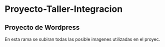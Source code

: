 # Proyecto-Taller-Integracion

## Proyecto de Wordpress

En esta rama se subiran todas las posible imagenes  utilizadas en el proyec.
